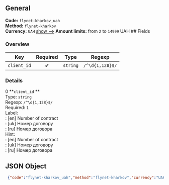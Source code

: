 ## General 
**Code:** `flynet-kharkov_uah`  
**Method:** `flynet-kharkov`  
**Currency:** `UAH` [show -->]() 
**Amount limits:** from `2`  to `14999`  UAH ## Fields 
### Overview 
|Key|Required|Type|Regexp| 
|:---:|:---:|:---:|:---:| 
|`client_id` |✔ |`string` |`/^\d{1,128}$/` | 
 
### Details 
0 **`client_id` **  
Type: `string`  
Regexp: `/^\d{1,128}$/`  
Required: `1`  
Label:  
: [en] Number of contract  
: [uk] Номер договору  
: [ru] Номер договора  
Hint:  
: [en] Number of contract  
: [uk] Номер договору  
: [ru] Номер договора  
## JSON Object 
```json
 {"code":"flynet-kharkov_uah","method":"flynet-kharkov","currency":"UAH","fields":[{"key":"client_id","type":"string","label":{"en":"Number of contract","uk":"\u041d\u043e\u043c\u0435\u0440 \u0434\u043e\u0433\u043e\u0432\u043e\u0440\u0443","ru":"\u041d\u043e\u043c\u0435\u0440 \u0434\u043e\u0433\u043e\u0432\u043e\u0440\u0430"},"regexp":"\/^\\d{1,128}$\/","required":true,"position":1,"hint":{"en":"Number of contract","uk":"\u041d\u043e\u043c\u0435\u0440 \u0434\u043e\u0433\u043e\u0432\u043e\u0440\u0443","ru":"\u041d\u043e\u043c\u0435\u0440 \u0434\u043e\u0433\u043e\u0432\u043e\u0440\u0430"},"example":"71254"}],"amount_min":2,"amount_max":14999}```  

